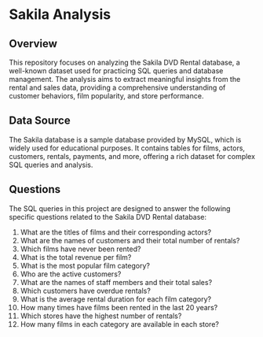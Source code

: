 # Sakila Analysis

## Overview
This repository focuses on analyzing the Sakila DVD Rental database, a well-known dataset used for practicing SQL queries and database management. The analysis aims to extract meaningful insights from the rental and sales data, providing a comprehensive understanding of customer behaviors, film popularity, and store performance.

## Data Source
The Sakila database is a sample database provided by MySQL, which is widely used for educational purposes. It contains tables for films, actors, customers, rentals, payments, and more, offering a rich dataset for complex SQL queries and analysis.

## Questions
The SQL queries in this project are designed to answer the following specific questions related to the Sakila DVD Rental database:

1. What are the titles of films and their corresponding actors?
2. What are the names of customers and their total number of rentals?
3. Which films have never been rented?
4. What is the total revenue per film?
5. What is the most popular film category?
6. Who are the active customers?
7. What are the names of staff members and their total sales?
8. Which customers have overdue rentals?
9. What is the average rental duration for each film category?
10. How many times have films been rented in the last 20 years?
11. Which stores have the highest number of rentals?
12. How many films in each category are available in each store?
